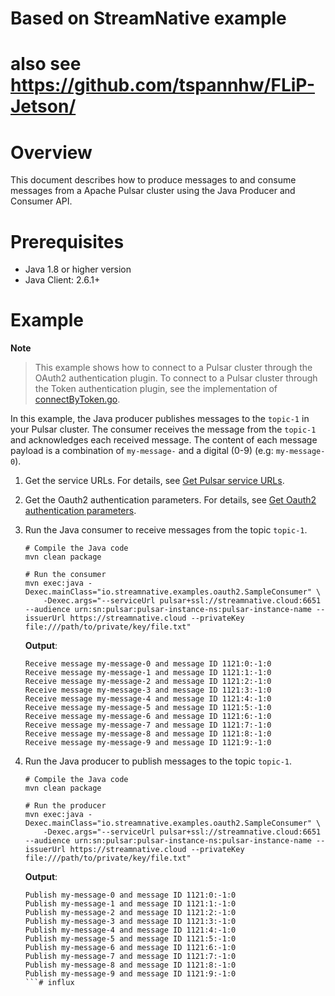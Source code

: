 
# Based on StreamNative example
# also see https://github.com/tspannhw/FLiP-Jetson/
# Overview

This document describes how to produce messages to and consume messages from a Apache Pulsar cluster using the Java Producer and Consumer API.

# Prerequisites

- Java 1.8 or higher version
- Java Client: 2.6.1+

# Example

**Note**

> This example shows how to connect to a Pulsar cluster through the OAuth2 authentication plugin. To connect to a Pulsar cluster through the Token authentication plugin, see the implementation of [connectByToken.go](https://github.com/streamnative/pulsar-examples/blob/master/cloud/java/src/main/java/io/streamnative/examples/oauth2/ConnectByToken.java).

In this example, the Java producer publishes messages to the `topic-1` in your Pulsar cluster. The consumer receives the message from the `topic-1` and acknowledges each received message.
The content of each message payload is a combination of `my-message-` and a digital (0-9) (e.g: `my-message-0`).

1. Get the service URLs. For details, see [Get Pulsar service URLs](https://github.com/streamnative/pulsar-examples/tree/master/cloud#get-pulsar-service-urls).

2. Get the Oauth2 authentication parameters. For details, see [Get Oauth2 authentication parameters](https://github.com/streamnative/pulsar-examples/tree/master/cloud#get-oauth2-authentication-parameters).

3. Run the Java consumer to receive messages from the topic `topic-1`.

      ```shell script
      # Compile the Java code
      mvn clean package

      # Run the consumer
      mvn exec:java -Dexec.mainClass="io.streamnative.examples.oauth2.SampleConsumer" \
          -Dexec.args="--serviceUrl pulsar+ssl://streamnative.cloud:6651 --audience urn:sn:pulsar:pulsar-instance-ns:pulsar-instance-name --issuerUrl https://streamnative.cloud --privateKey file:///path/to/private/key/file.txt"
      ```

      **Output**:

      ```text
      Receive message my-message-0 and message ID 1121:0:-1:0
      Receive message my-message-1 and message ID 1121:1:-1:0
      Receive message my-message-2 and message ID 1121:2:-1:0
      Receive message my-message-3 and message ID 1121:3:-1:0
      Receive message my-message-4 and message ID 1121:4:-1:0
      Receive message my-message-5 and message ID 1121:5:-1:0
      Receive message my-message-6 and message ID 1121:6:-1:0
      Receive message my-message-7 and message ID 1121:7:-1:0
      Receive message my-message-8 and message ID 1121:8:-1:0
      Receive message my-message-9 and message ID 1121:9:-1:0
      ```

4. Run the Java producer to publish messages to the topic `topic-1`.

      ```shell script
      # Compile the Java code
      mvn clean package

      # Run the producer
      mvn exec:java -Dexec.mainClass="io.streamnative.examples.oauth2.SampleConsumer" \
          -Dexec.args="--serviceUrl pulsar+ssl://streamnative.cloud:6651 --audience urn:sn:pulsar:pulsar-instance-ns:pulsar-instance-name --issuerUrl https://streamnative.cloud --privateKey file:///path/to/private/key/file.txt"
      ```

      **Output**:

      ```text
      Publish my-message-0 and message ID 1121:0:-1:0
      Publish my-message-1 and message ID 1121:1:-1:0
      Publish my-message-2 and message ID 1121:2:-1:0
      Publish my-message-3 and message ID 1121:3:-1:0
      Publish my-message-4 and message ID 1121:4:-1:0
      Publish my-message-5 and message ID 1121:5:-1:0
      Publish my-message-6 and message ID 1121:6:-1:0
      Publish my-message-7 and message ID 1121:7:-1:0
      Publish my-message-8 and message ID 1121:8:-1:0
      Publish my-message-9 and message ID 1121:9:-1:0
      ```# influx
